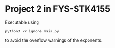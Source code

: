 # Project 2 in FYS-STK4155
Executable using
```
python3 -W ignore main.py
```
to avoid the overflow warnings of the exponents.
